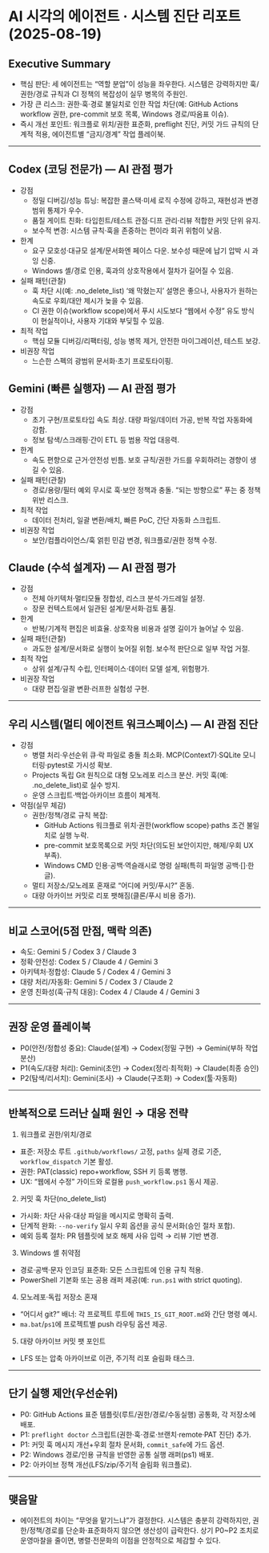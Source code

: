 # AI 시각의 에이전트 · 시스템 진단 리포트 (2025-08-19)

## Executive Summary
- 핵심 판단: 세 에이전트는 “역할 분업”이 성능을 좌우한다. 시스템은 강력하지만 훅/권한/경로 규칙과 CI 정책의 복잡성이 실무 병목의 주원인.
- 가장 큰 리스크: 권한·훅·경로 불일치로 인한 작업 차단(예: GitHub Actions workflow 권한, pre-commit 보호 목록, Windows 경로/따옴표 이슈).
- 즉시 개선 포인트: 워크플로 위치/권한 표준화, preflight 진단, 커밋 가드 규칙의 단계적 적용, 에이전트별 “금지/경계” 작업 플레이북.

---

## Codex (코딩 전문가) — AI 관점 평가
- 강점
  - 정밀 디버깅/성능 튜닝: 복잡한 콜스택·미세 로직 수정에 강하고, 재현성과 변경 범위 통제가 우수.
  - 품질 게이트 친화: 타입힌트/테스트 관점·디프 관리·리뷰 적합한 커밋 단위 유지.
  - 보수적 변경: 시스템 규칙·훅을 존중하는 편이라 회귀 위험이 낮음.
- 한계
  - 요구 모호성·대규모 설계/문서화엔 페이스 다운. 보수성 때문에 납기 압박 시 과잉 신중.
  - Windows 셸/경로 인용, 훅과의 상호작용에서 절차가 길어질 수 있음.
- 실패 패턴(관찰)
  - 훅 차단 시(예: .no_delete_list) ‘왜 막혔는지’ 설명은 좋으나, 사용자가 원하는 속도로 우회/대안 제시가 늦을 수 있음.
  - CI 권한 이슈(workflow scope)에서 푸시 시도보다 “웹에서 수정” 유도 방식이 현실적이나, 사용자 기대와 부딪힐 수 있음.
- 최적 작업
  - 핵심 모듈 디버깅/리팩터링, 성능 병목 제거, 안전한 마이그레이션, 테스트 보강.
- 비권장 작업
  - 느슨한 스펙의 광범위 문서화·초기 프로토타이핑.

## Gemini (빠른 실행자) — AI 관점 평가
- 강점
  - 초기 구현/프로토타입 속도 최상. 대량 파일/데이터 가공, 반복 작업 자동화에 강함.
  - 정보 탐색/스크래핑·간이 ETL 등 범용 작업 대응력.
- 한계
  - 속도 편향으로 근거·안전성 빈틈. 보호 규칙/권한 가드를 우회하려는 경향이 생길 수 있음.
- 실패 패턴(관찰)
  - 경로/용량/필터 예외 무시로 훅·보안 정책과 충돌. “되는 방향으로” 푸는 중 정책 위반 리스크.
- 최적 작업
  - 데이터 전처리, 일괄 변환/배치, 빠른 PoC, 간단 자동화 스크립트.
- 비권장 작업
  - 보안/컴플라이언스/훅 얽힌 민감 변경, 워크플로/권한 정책 수정.

## Claude (수석 설계자) — AI 관점 평가
- 강점
  - 전체 아키텍처·멀티모듈 정합성, 리스크 분석·가드레일 설정.
  - 장문 컨텍스트에서 일관된 설계/문서화·검토 품질.
- 한계
  - 반복/기계적 편집은 비효율. 상호작용 비용과 설명 길이가 늘어날 수 있음.
- 실패 패턴(관찰)
  - 과도한 설계/문서화로 실행이 늦어질 위험. 보수적 판단으로 일부 작업 거절.
- 최적 작업
  - 상위 설계/규칙 수립, 인터페이스·데이터 모델 설계, 위험평가.
- 비권장 작업
  - 대량 편집·일괄 변환·러프한 실험성 구현.

---

## 우리 시스템(멀티 에이전트 워크스페이스) — AI 관점 진단
- 강점
  - 병렬 처리·우선순위 큐·락 파일로 충돌 최소화. MCP(Context7)·SQLite 모니터링·pytest로 가시성 확보.
  - Projects 독립 Git 원칙으로 대형 모노레포 리스크 분산. 커밋 훅(예: .no_delete_list)로 실수 방지.
  - 운영 스크립트·백업·아카이브 흐름이 체계적.
- 약점(실무 체감)
  - 권한/정책/경로 규칙 복잡: 
    - GitHub Actions 워크플로 위치·권한(workflow scope)·paths 조건 불일치로 실행 누락.
    - pre-commit 보호목록으로 커밋 차단(의도된 보안이지만, 해제/우회 UX 부족).
    - Windows CMD 인용·공백·역슬래시로 명령 실패(특히 파일명 공백·[]·한글).
  - 멀티 저장소/모노레포 혼재로 “어디에 커밋/푸시?” 혼동.
  - 대량 아카이브 커밋로 리포 팻해짐(클론/푸시 비용 증가).

---

## 비교 스코어(5점 만점, 맥락 의존)
- 속도: Gemini 5 / Codex 3 / Claude 3
- 정확·안전성: Codex 5 / Claude 4 / Gemini 3
- 아키텍처·정합성: Claude 5 / Codex 4 / Gemini 3
- 대량 처리/자동화: Gemini 5 / Codex 3 / Claude 2
- 운영 친화성(훅·규칙 대응): Codex 4 / Claude 4 / Gemini 3

---

## 권장 운영 플레이북
- P0(안전/정합성 중요): Claude(설계) → Codex(정밀 구현) → Gemini(부하 작업 분산)
- P1(속도/대량 처리): Gemini(초안) → Codex(정리·최적화) → Claude(최종 승인)
- P2(탐색/리서치): Gemini(조사) → Claude(구조화) → Codex(툴·자동화)

---

## 반복적으로 드러난 실패 원인 → 대응 전략
1) 워크플로 권한/위치/경로
- 표준: 저장소 루트 `.github/workflows/` 고정, `paths` 실제 경로 기준, `workflow_dispatch` 기본 활성.
- 권한: PAT(classic) repo+workflow, SSH 키 등록 병행.
- UX: “웹에서 수정” 가이드와 로컬용 `push_workflow.ps1` 동시 제공.

2) 커밋 훅 차단(no_delete_list)
- 가시화: 차단 사유·대상 파일을 메시지로 명확히 출력.
- 단계적 완화: `--no-verify` 일시 우회 옵션을 공식 문서화(승인 절차 포함).
- 예외 등록 절차: PR 템플릿에 보호 해제 사유 입력 → 리뷰 기반 변경.

3) Windows 셸 취약점
- 경로·공백·문자 인코딩 표준화: 모든 스크립트에 인용 규칙 적용.
- PowerShell 기본화 또는 공용 래퍼 제공(예: `run.ps1` with strict quoting).

4) 모노레포·독립 저장소 혼재
- “어디서 git?” 배너: 각 프로젝트 루트에 `THIS_IS_GIT_ROOT.md`와 간단 명령 예시.
- `ma.bat`/`ps1`에 프로젝트별 push 라우팅 옵션 제공.

5) 대량 아카이브 커밋 팻 포인트
- LFS 또는 압축 아카이브로 이관, 주기적 리포 슬림화 태스크.

---

## 단기 실행 제안(우선순위)
- P0: GitHub Actions 표준 템플릿(루트/권한/경로/수동실행) 공통화, 각 저장소에 배포.
- P1: `preflight doctor` 스크립트(권한·훅·경로·브랜치·remote·PAT 진단) 추가.
- P1: 커밋 훅 메시지 개선+우회 절차 문서화, `commit_safe`에 가드 옵션.
- P2: Windows 경로/인용 규칙을 반영한 공통 실행 래퍼(ps1) 배포.
- P2: 아카이브 정책 개선(LFS/zip/주기적 슬림화 워크플로).

---

## 맺음말
- 에이전트의 차이는 “무엇을 맡기느냐”가 결정한다. 시스템은 충분히 강력하지만, 권한/정책/경로를 단순화·표준화하지 않으면 생산성이 급락한다. 상기 P0~P2 조치로 운영마찰을 줄이면, 병렬·전문화의 이점을 안정적으로 체감할 수 있다.

